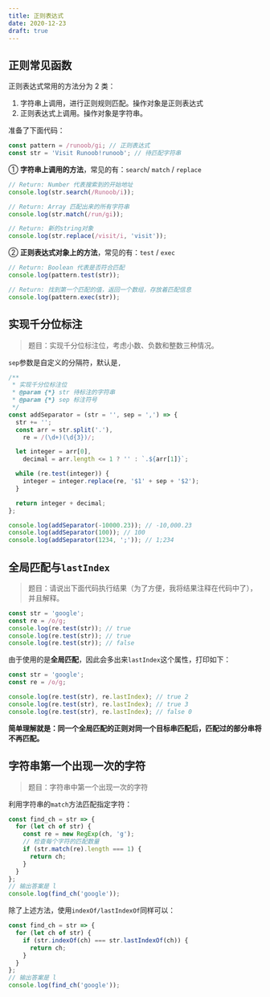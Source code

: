 ```yaml
---
title: 正则表达式
date: 2020-12-23
draft: true
---
```


## 正则常见函数

正则表达式常用的方法分为 2 类：

1. 字符串上调用，进行正则规则匹配。操作对象是正则表达式
2. 正则表达式上调用。操作对象是字符串。

准备了下面代码：

```js
const pattern = /runoob/gi; // 正则表达式
const str = 'Visit Runoob!runoob'; // 待匹配字符串
```

① **字符串上调用的方法**，常见的有：`search`/ `match` / `replace`

```js
// Return: Number 代表搜索到的开始地址
console.log(str.search(/Runoob/i));

// Return: Array 匹配出来的所有字符串
console.log(str.match(/run/gi));

// Return: 新的string对象
console.log(str.replace(/visit/i, 'visit'));
```

② **正则表达式对象上的方法**，常见的有：`test` / `exec`

```js
// Return: Boolean 代表是否符合匹配
console.log(pattern.test(str));

// Return: 找到第一个匹配的值，返回一个数组，存放着匹配信息
console.log(pattern.exec(str));
```

## 实现千分位标注

> 题目：实现千分位标注位，考虑小数、负数和整数三种情况。

`sep`参数是自定义的分隔符，默认是`,`

```js
/**
 * 实现千分位标注位
 * @param {*} str 待标注的字符串
 * @param {*} sep 标注符号
 */
const addSeparator = (str = '', sep = ',') => {
  str += '';
  const arr = str.split('.'),
    re = /(\d+)(\d{3})/;

  let integer = arr[0],
    decimal = arr.length <= 1 ? '' : `.${arr[1]}`;

  while (re.test(integer)) {
    integer = integer.replace(re, '$1' + sep + '$2');
  }

  return integer + decimal;
};

console.log(addSeparator(-10000.23)); // -10,000.23
console.log(addSeparator(100)); // 100
console.log(addSeparator(1234, ';')); // 1;234
```

## 全局匹配与`lastIndex`

> 题目：请说出下面代码执行结果（为了方便，我将结果注释在代码中了），并且解释。

```js
const str = 'google';
const re = /o/g;
console.log(re.test(str)); // true
console.log(re.test(str)); // true
console.log(re.test(str)); // false
```

由于使用的是**全局匹配**，因此会多出来`lastIndex`这个属性，打印如下：

```js
const str = 'google';
const re = /o/g;

console.log(re.test(str), re.lastIndex); // true 2
console.log(re.test(str), re.lastIndex); // true 3
console.log(re.test(str), re.lastIndex); // false 0
```

**简单理解就是：同一个全局匹配的正则对同一个目标串匹配后，匹配过的部分串将不再匹配。**

## 字符串第一个出现一次的字符

> 题目：字符串中第一个出现一次的字符

利用字符串的`match`方法匹配指定字符：

```js
const find_ch = str => {
  for (let ch of str) {
    const re = new RegExp(ch, 'g');
    // 检查每个字符的匹配数量
    if (str.match(re).length === 1) {
      return ch;
    }
  }
};
// 输出答案是 l
console.log(find_ch('google'));
```

除了上述方法，使用`indexOf/lastIndexOf`同样可以：

```js
const find_ch = str => {
  for (let ch of str) {
    if (str.indexOf(ch) === str.lastIndexOf(ch)) {
      return ch;
    }
  }
};
// 输出答案是 l
console.log(find_ch('google'));
```
